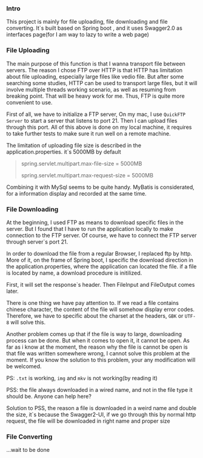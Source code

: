 ### Intro

This project is mainly for file uploading, file downloading and file converting. It`s built based on Spring boot , and it uses Swagger2.0 as interfaces page(for I am way to lazy to write a web page)

### File Uploading

The main purpose of this function is that I wanna transport file between servers. The reason I chose FTP over HTTP is that HTTP has limitation about file uploading, especially large files like vedio file. But after some searching some studies, HTTP can be used to transport large files, but it will involve multiple threads working scenario, as well as resuming from breaking point. That will be heavy work for me. Thus, FTP is quite more convenient to use.

First of all, we have to initialize a FTP server, On my mac, I use `QuickFTP Server` to start a server that listens to port 21. Then I can upload files through this port. All of this above is done on my local machine, it requires to take further tests to make sure it run well on a remote machine.

The limitation of uploading file size is described in the application.properties. it`s 5000MB by default

> spring.servlet.multipart.max-file-size = 5000MB
>
> spring.servlet.multipart.max-request-size = 5000MB

Combining it with MySql seems to be quite handy. MyBatis is considerated, for a information display and recorded at the same time.





### File Downloading

At the beginning, I used FTP as means to download specific files in the server. But I found that I have to run the application locally to make connection to the FTP server. Of course, we have to connect the FTP server through server`s port 21.

In order to download the file from a regular Browser, I replaced ftp by http. More of it, on the frame of Spring boot, I specific the download direction in the application.properties, where the application can located the file. if a file is located by name, a download procedure is initilized.

First, it will set the response`s header. Then FileInput and FileOutput comes later.

There is one thing we have pay attention to. If we read a file contains chinese character, the content of the file will somehow display error codes. Therefore, we have to specific about the charset at the headers, `GBK` or `UTF-8` will solve this.

Another problem comes up that if the file is way to large, downloading process can be done. But when it comes to open it, it cannot be open. As far as i know at  the moment, the reason why the file is cannot be open is that file was written somewhere wrong, I cannot solve this problem at the moment. If you know the solution to this problem, your any modification will be welcomed.

PS: `.txt` is working, `img` and `mkv` is not working(by reading it)

PSS: the file always downloaded in a wired name, and not in the file type it should be. Anyone can help here?

Solution to PSS, the reason a file is downloaded in a weird name and double the size, it`s because the Swagger2-UI, if we go through this by normal http request, the file will be downloaded in right name and proper size



### File Converting

…wait to be done